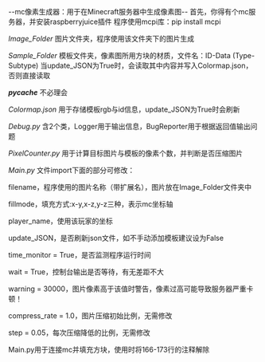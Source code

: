 --mc像素生成器：用于在Minecraft服务器中生成像素图--
首先，你得有个mc服务器，并安装raspberryjuice插件
程序使用mcpi库：pip install mcpi

*Image_Folder*
图片文件夹，程序使用该文件夹下的图片生成

*Sample_Folder*
模板文件夹，像素图所用方块的材质，文件名：ID-Data (Type-Subtype) 
当update_JSON为True时，会读取其中内容并写入Colormap.json，否则直接读取

*__pycache__*
不必理会

*Colormap.json*
用于存储模板rgb与id信息，update_JSON为True时会刷新

*Debug.py*
含2个类，Logger用于输出信息，BugReporter用于根据返回值输出问题

*PixelCounter.py*
用于计算目标图片与模板的像素个数，并判断是否压缩图片

*Main.py*
文件import下面的部分可修改：

filename，程序使用的图片名称（带扩展名），图片放在Image_Folder文件夹中

fillmode，填充方式:x-y,x-z,y-z三种，表示mc坐标轴

player_name，使用该玩家的坐标

update_JSON，是否刷新json文件，如不手动添加模板建议设为False

time_monitor = True，是否监测程序运行时间

wait = True，控制台输出是否等待，有无差距不大

warning = 30000，图片像素高于该值时警告，像素过高可能导致服务器严重卡顿！

compress_rate = 1.0，图片压缩初始比例，无需修改

step = 0.05，每次压缩降低的比例，无需修改

Main.py用于连接mc并填充方块，使用时将166-173行的注释解除
